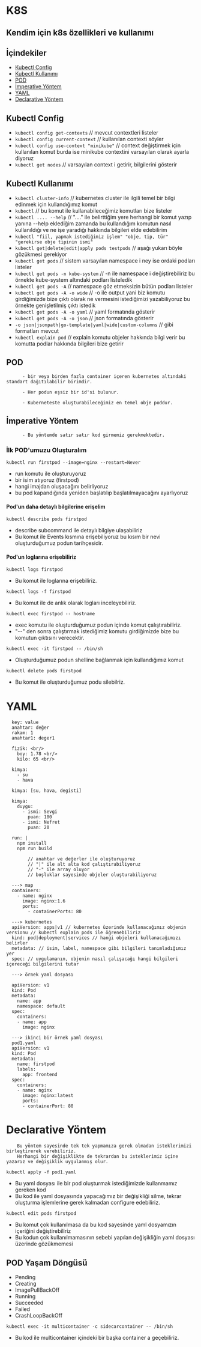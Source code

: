 # K8S
## Kendim için k8s özellikleri ve kullanımı

## İçindekiler
- [Kubectl Config](#kubectl-config)
- [Kubectl Kullanımı](#kubectl-kullanımı)
- [POD](#pod)
- [İmperative Yöntem](#i̇mperative-yöntem)
- [YAML](#yaml)
- [Declarative Yöntem](#declarative-yöntem)

## Kubectl Config 
- `kubectl config get-contexts` // mevcut contextleri listeler
- `kubectl config current-context` // kullanılan contexti söyler
- `kubectl config use-context "minikube"` // context değiştirmek için kullanılan komut burda ise minikube contextini varsayılan olarak ayarla diyoruz
- `kubectl get nodes` // varsayılan context i getirir, bilgilerini gösterir

## Kubectl Kullanımı
- `kubectl cluster-info` // kubernetes cluster ile ilgili temel bir bilgi edinmek için kullandığımız komut
- `kubectl` // bu komut ile kullanabileceğimiz komutları bize listeler
- `kubectl .... --help` // "...." ile belirttiğim yere herhangi bir komut yazıp yanına --help eklediğim zamanda bu kullandığım komutun nasıl kullanıldığı ve ne işe yaradığı hakkında bilgileri elde edebilirim
- `kubectl "fiil, yapmak istediğimiz işlem" "obje, tip, tür" "gerekirse obje tipinin ismi"`
- `kubectl get|delete|edit|apply pods testpods` // aşağı yukarı böyle gözükmesi gerekiyor
- `kubectl get pods` // sistem varsayılan namespace i ney ise ordaki podları listeler
- `kubectl get pods -n kube-system` // -n ile namespace i değiştirebiliriz bu örnekte kube-system altındaki podları listeledik
- `kubectl get pods -A` // namespace göz etmeksizin bütün podları listeler
- `kubectl get pods -A -o wide` // -o ile output yani biz komutu girdiğimizde bize çıktı olarak ne vermesini istediğimizi yazabiliyoruz bu örnekte genişletilmiş çıktı istedik
- `kubectl get pods -A -o yaml` // yaml formatında gösterir
- `kubectl get pods -A -o json` // json formatında gösterir
- `-o json|jsonpath|go-template|yaml|wide|custom-columns` // gibi formatları mevcut
- `kubectl explain pod` // explain komutu objeler hakkında bilgi verir bu komutta podlar hakkında bilgileri bize getirir

## POD

          - bir veya birden fazla container içeren kubernetes altındaki standart dağıtılabilir birimdir.

          - Her podun eşsiz bir id'si bulunur.
          
          - Kuberneteste oluşturabileceğimiz en temel obje poddur.

## İmperative Yöntem
          - Bu yöntemde satır satır kod girmemiz gerekmektedir.
### İlk POD'umuzu Oluşturalım

`kubectl run firstpod --image=nginx --restart=Never`
- run komutu ile oluşturuyoruz 
- bir isim atıyoruz (firstpod)
- hangi imajdan oluşacağını belirliyoruz 
- bu pod kapandığında yeniden başlatılıp başlatılmayacağını ayarlıyoruz

#### Pod'un daha detaylı bilgilerine erişelim
`kubectl describe pods firstpod` 
- describe subcommand ile detaylı bilgiye ulaşabiliriz
- Bu komut ile Events kısmına erişebiliyoruz bu kısım bir nevi oluşturduğumuz podun tarihçesidir.

#### Pod'un loglarına erişebiliriz
`kubectl logs firstpod` 
- Bu komut ile loglarına erişebiliriz.

`kubectl logs -f firstpod`
- Bu komut ile de anlık olarak logları inceleyebiliriz.

`kubectl exec firstpod -- hostname` 
- exec komutu ile oluşturduğumuz podun içinde komut çalıştırabiliriz.
- "--" den sonra çalıştırmak istediğimiz komutu girdiğimizde bize bu komutun çıktısını verecektir.

`kubectl exec -it firstpod -- /bin/sh` 
- Oluşturduğumuz podun shelline bağlanmak için kullandığımız komut

`kubectl delete pods firstpod` 
- Bu komut ile oluşturduğumuz podu silebilriz.

# YAML

      key: value
      anahtar: değer
      rakam: 1
      anahtar1: deger1

      fizik: <br/>
        boy: 1.78 <br/>
        kilo: 65 <br/>

      kimya:
        - su
        - hava

      kimya: [su, hava, degisti]

      kimya:
        duygu:
          - ismi: Sevgi
            puan: 100
          - ismi: Nefret
            puan: 20

      run: |
        npm install
        npm run build

            // anahtar ve değerler ile oluşturuyoruz
            // "|" ile alt alta kod çalıştırabiliyoruz
            // "-" ile array oluyor
            // boşluklar sayesinde objeler oluşturabiliyoruz
          
      ---> map 
      containers:
        - name: nginx
          image: nginx:1.6
          ports:
            - containerPorts: 80
 
      ---> kubernetes
      apiVersion: apps|v1 // kubernetes üzerinde kullanacağımız objenin versionu // kubectl explain pods ile öğrenebiliriz
      kind: pod|deployment|services // hangi objeleri kullanacağımızı belirler
      metadata: // isim, label, namespace gibi bilgileri tanımladığımız yer
      spec: // uygulamanın, objenin nasıl çalışacağı hangi bilgileri içereceği bilgilerini tutar

      ---> örnek yaml dosyası

      apiVersion: v1
      kind: Pod
      metadata:
        name: app
        namespace: default
      spec:
        containers:
        - name: app
          image: nginx

      ---> ikinci bir örnek yaml dosyası
      pod1.yaml
      apiVersion: v1
      kind: Pod
      metadata:
        name: firstpod
        labels:
          app: frontend
      spec:
        containers:
        - name: nginx
          image: nginx:latest
          ports:
          - containerPort: 80
# Declarative Yöntem

        Bu yöntem sayesinde tek tek yapmamıza gerek olmadan isteklerimizi birleştirerek verebiliriz. 
        Herhangi bir değişiklikte de tekrardan bu isteklerimiz içine yazarız ve değişiklik uygulanmış olur.

`kubectl apply -f pod1.yaml` 
- Bu yaml dosyası ile bir pod oluşturmak istediğimizde kullanmamız gereken kod
- Bu kod ile yaml dosyasında yapacağımız bir değişikliği silme, tekrar oluşturma işlemlerine gerek kalmadan configure edebiliriz.

`kubectl edit pods firstpod`
- Bu komut çok kullanılmasa da bu kod sayesinde yaml dosyamızın içeriğini değiştirebiliriz
- Bu kodun çok kullanılmamasının sebebi yapılan değişikliğin yaml dosyası üzerinde gözükmemesi 

## POD Yaşam Döngüsü
- Pending
- Creating
- ImagePullBackOff
- Running
- Succeeded
- Failed
- CrashLoopBackOff

`kubectl exec -it multicontainer -c sidecarcontainer -- /bin/sh`
- Bu kod ile multicontainer içindeki bir başka container a geçebiliriz.







